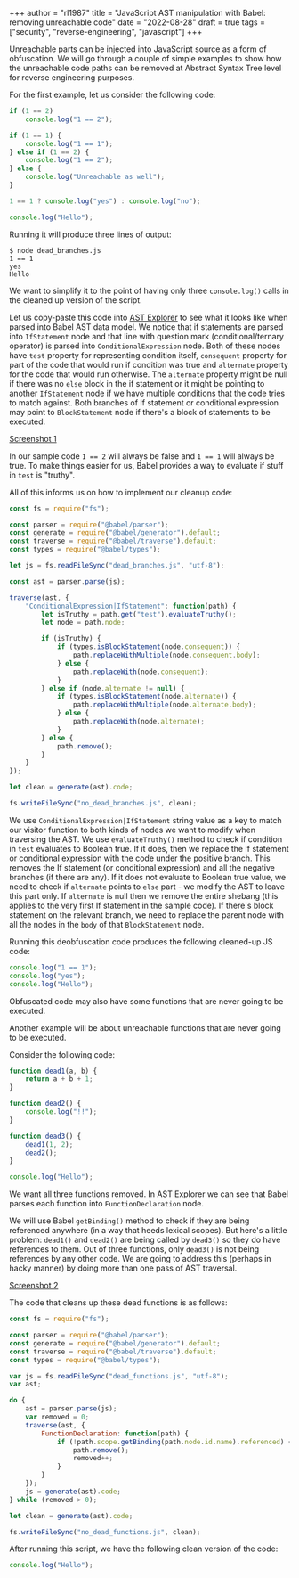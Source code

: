 +++
author = "rl1987"
title = "JavaScript AST manipulation with Babel: removing unreachable code"
date = "2022-08-28"
draft = true
tags = ["security", "reverse-engineering", "javascript"]
+++

Unreachable parts can be injected into JavaScript source as a form of obfuscation.
We will go through a couple of simple examples to show how the unreachable code paths
can be removed at Abstract Syntax Tree level for reverse engineering purposes.

For the first example, let us consider the following code:

```javascript
if (1 == 2) 
    console.log("1 == 2");

if (1 == 1) {
    console.log("1 == 1");
} else if (1 == 2) {
    console.log("1 == 2");
} else { 
    console.log("Unreachable as well");
}

1 == 1 ? console.log("yes") : console.log("no");

console.log("Hello");
```

Running it will produce three lines of output:

```
$ node dead_branches.js 
1 == 1
yes
Hello
```

We want to simplify it to the point of having only three `console.log()` calls in the
cleaned up version of the script.

Let us copy-paste this code into [AST Explorer](https://astexplorer.net/) to see what
it looks like when parsed into Babel AST data model. We notice that if statements
are parsed into `IfStatement` node and that line with question mark (conditional/ternary
operator) is parsed into `ConditionalExpression` node. Both of these nodes have `test`
property for representing condition itself, `consequent` property for part of the code
that would run if condition was true and `alternate` property for the code that would run
otherwise. The `alternate` property might be null if there was no `else` block in the if
statement or it might be pointing to another `IfStatement` node if we have multiple
conditions that the code tries to match against. Both branches of If statement or conditional
expression may point to `BlockStatement` node if there's a block of statements to be executed.

[Screenshot 1](/2022-08-27_21.14.44.png)

In our sample code `1 == 2` will always be false and `1 == 1` will always be true. To make
things easier for us, Babel provides a way to evaluate if stuff in `test` is "truthy".

All of this informs us on how to implement our cleanup code:

```javascript
const fs = require("fs");

const parser = require("@babel/parser");
const generate = require("@babel/generator").default;
const traverse = require("@babel/traverse").default;
const types = require("@babel/types");

let js = fs.readFileSync("dead_branches.js", "utf-8");

const ast = parser.parse(js);

traverse(ast, {
    "ConditionalExpression|IfStatement": function(path) {
        let isTruthy = path.get("test").evaluateTruthy();
        let node = path.node;

        if (isTruthy) {
            if (types.isBlockStatement(node.consequent)) {
                path.replaceWithMultiple(node.consequent.body);
            } else {
                path.replaceWith(node.consequent);
            }
        } else if (node.alternate != null) {
            if (types.isBlockStatement(node.alternate)) {
                path.replaceWithMultiple(node.alternate.body);
            } else {
                path.replaceWith(node.alternate);
            }
        } else {
            path.remove();
        }
    }
});

let clean = generate(ast).code;

fs.writeFileSync("no_dead_branches.js", clean);
```

We use `ConditionalExpression|IfStatement` string value as a key to match our visitor
function to both kinds of nodes we want to modify when traversing the AST. We use
`evaluateTruthy()` method to check if condition in `test` evaluates to Boolean true.
If it does, then we replace the If statement or conditional expression with the code
under the positive branch. This removes the If statement (or conditional expression)
and all the negative branches (if there are any). If it does not evaluate to Boolean
true value, we need to check if `alternate` points to `else` part - we modify the AST
to leave this part only. If `alternate` is null then we remove the entire shebang (this
applies to the very first If statement in the sample code). If there's block
statement on the relevant branch, we need to replace the parent node with all the nodes
in the `body` of that `BlockStatement` node.

Running this deobfuscation code produces the following cleaned-up JS code:

```javascript
console.log("1 == 1");
console.log("yes");
console.log("Hello");
```

Obfuscated code may also have some functions that are never going to be executed.

Another example will be about unreachable functions that are never going to be executed.

Consider the following code:

```javascript
function dead1(a, b) {
    return a + b + 1;
}

function dead2() {
    console.log("!!");
}

function dead3() {
    dead1(1, 2);
    dead2();
}

console.log("Hello");
```

We want all three functions removed. In AST Explorer we can see that Babel parses
each function into `FunctionDeclaration` node.

 We will use Babel `getBinding()` method to check if they are being referenced 
anywhere (in a way that heeds lexical scopes). But here's a little problem: 
`dead1()` and `dead2()` are being called by `dead3()` so they do have references 
to them. Out of three functions, only `dead3()` is not being references by any other 
code. We are going to address this (perhaps in hacky manner) by doing more than one pass
of AST traversal.

[Screenshot 2](/2022-08-27_21.42.06.png)

The code that cleans up these dead functions is as follows:

```javascript
const fs = require("fs");

const parser = require("@babel/parser");
const generate = require("@babel/generator").default;
const traverse = require("@babel/traverse").default;
const types = require("@babel/types");

var js = fs.readFileSync("dead_functions.js", "utf-8");
var ast;

do {
    ast = parser.parse(js);
    var removed = 0;
    traverse(ast, {
        FunctionDeclaration: function(path) {
            if (!path.scope.getBinding(path.node.id.name).referenced) {
                path.remove();
                removed++;
            }
        }
    });
    js = generate(ast).code;
} while (removed > 0);

let clean = generate(ast).code;

fs.writeFileSync("no_dead_functions.js", clean);
```

After running this script, we have the following clean version of the code:

```javascript
console.log("Hello");
```

